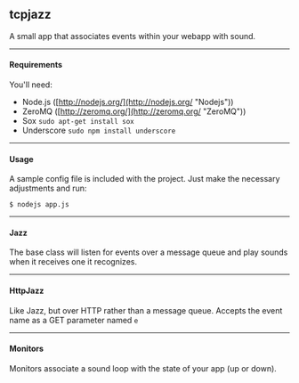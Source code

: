 ## tcpjazz

A small app that associates events within your webapp with sound.

***

#### Requirements

You'll need:

* Node.js ([http://nodejs.org/](http://nodejs.org/ "Nodejs"))
* ZeroMQ ([http://zeromq.org/](http://zeromq.org/ "ZeroMQ"))
* Sox `sudo apt-get install sox`
* Underscore `sudo npm install underscore`

***

#### Usage

A sample config file is included with the project. Just make the necessary adjustments and run:
  
    $ nodejs app.js

***

#### Jazz

The base class will listen for events over a message queue and play sounds when it receives one it recognizes.

***

#### HttpJazz

Like Jazz, but over HTTP rather than a message queue. Accepts the event name as a GET parameter named `e`

***

#### Monitors

Monitors associate a sound loop with the state of your app (up or down).
